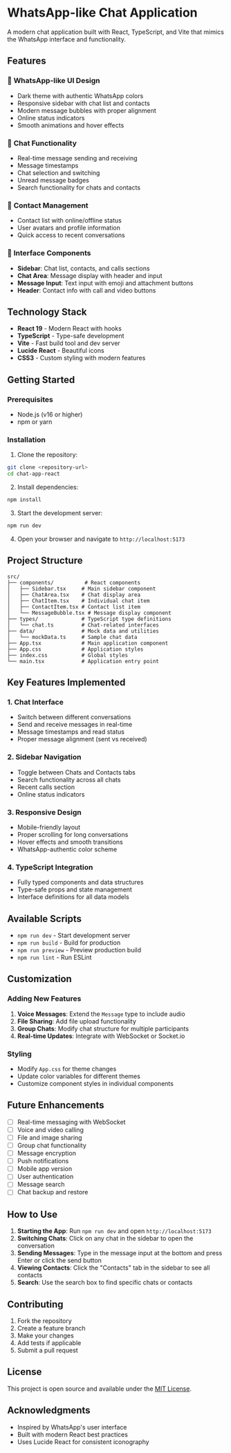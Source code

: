 # WhatsApp-like Chat Application

A modern chat application built with React, TypeScript, and Vite that mimics the WhatsApp interface and functionality.

## Features

### 🎨 **WhatsApp-like UI Design**
- Dark theme with authentic WhatsApp colors
- Responsive sidebar with chat list and contacts
- Modern message bubbles with proper alignment
- Online status indicators
- Smooth animations and hover effects

### 💬 **Chat Functionality**
- Real-time message sending and receiving
- Message timestamps
- Chat selection and switching
- Unread message badges
- Search functionality for chats and contacts

### 👥 **Contact Management**
- Contact list with online/offline status
- User avatars and profile information
- Quick access to recent conversations

### 📱 **Interface Components**
- **Sidebar**: Chat list, contacts, and calls sections
- **Chat Area**: Message display with header and input
- **Message Input**: Text input with emoji and attachment buttons
- **Header**: Contact info with call and video buttons

## Technology Stack

- **React 19** - Modern React with hooks
- **TypeScript** - Type-safe development
- **Vite** - Fast build tool and dev server
- **Lucide React** - Beautiful icons
- **CSS3** - Custom styling with modern features

## Getting Started

### Prerequisites
- Node.js (v16 or higher)
- npm or yarn

### Installation

1. Clone the repository:
```bash
git clone <repository-url>
cd chat-app-react
```

2. Install dependencies:
```bash
npm install
```

3. Start the development server:
```bash
npm run dev
```

4. Open your browser and navigate to `http://localhost:5173`

## Project Structure

```
src/
├── components/          # React components
│   ├── Sidebar.tsx     # Main sidebar component
│   ├── ChatArea.tsx    # Chat display area
│   ├── ChatItem.tsx    # Individual chat item
│   ├── ContactItem.tsx # Contact list item
│   └── MessageBubble.tsx # Message display component
├── types/              # TypeScript type definitions
│   └── chat.ts         # Chat-related interfaces
├── data/               # Mock data and utilities
│   └── mockData.ts     # Sample chat data
├── App.tsx             # Main application component
├── App.css             # Application styles
├── index.css           # Global styles
└── main.tsx            # Application entry point
```

## Key Features Implemented

### 1. **Chat Interface**
- Switch between different conversations
- Send and receive messages in real-time
- Message timestamps and read status
- Proper message alignment (sent vs received)

### 2. **Sidebar Navigation**
- Toggle between Chats and Contacts tabs
- Search functionality across all chats
- Recent calls section
- Online status indicators

### 3. **Responsive Design**
- Mobile-friendly layout
- Proper scrolling for long conversations
- Hover effects and smooth transitions
- WhatsApp-authentic color scheme

### 4. **TypeScript Integration**
- Fully typed components and data structures
- Type-safe props and state management
- Interface definitions for all data models

## Available Scripts

- `npm run dev` - Start development server
- `npm run build` - Build for production
- `npm run preview` - Preview production build
- `npm run lint` - Run ESLint

## Customization

### Adding New Features
1. **Voice Messages**: Extend the `Message` type to include audio
2. **File Sharing**: Add file upload functionality
3. **Group Chats**: Modify chat structure for multiple participants
4. **Real-time Updates**: Integrate with WebSocket or Socket.io

### Styling
- Modify `App.css` for theme changes
- Update color variables for different themes
- Customize component styles in individual components

## Future Enhancements

- [ ] Real-time messaging with WebSocket
- [ ] Voice and video calling
- [ ] File and image sharing
- [ ] Group chat functionality
- [ ] Message encryption
- [ ] Push notifications
- [ ] Mobile app version
- [ ] User authentication
- [ ] Message search
- [ ] Chat backup and restore

## How to Use

1. **Starting the App**: Run `npm run dev` and open `http://localhost:5173`
2. **Switching Chats**: Click on any chat in the sidebar to open the conversation
3. **Sending Messages**: Type in the message input at the bottom and press Enter or click the send button
4. **Viewing Contacts**: Click the "Contacts" tab in the sidebar to see all contacts
5. **Search**: Use the search box to find specific chats or contacts

## Contributing

1. Fork the repository
2. Create a feature branch
3. Make your changes
4. Add tests if applicable
5. Submit a pull request

## License

This project is open source and available under the [MIT License](LICENSE).

## Acknowledgments

- Inspired by WhatsApp's user interface
- Built with modern React best practices
- Uses Lucide React for consistent iconography